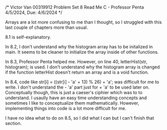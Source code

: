 /*
Victor Van
00319912
Problem Set 8 Read Me
C - Professor Penta
4/5/2024, Due: 4/6/2024
*/

Arrays are a lot more confusing to me than I thought, so I struggled with this last couple of chapters more than usual.

8.1 is self-explanatory.

In 8.2, I don't understand why the histogram array has to be initalized in main. It seems to be cleaner to initialize the array inside of other functions.

In 8.3, Professor Penta helped me. However, on line 40, letterHist(str, histogram); is used. 
I don't understand why the histogram array is changed if the function letterHist doesn't return an array and is a void function.

In 8.4, code like str[i] = ((str[i] - 'a' + 13) % 26) + 'a'; was difficult for me to write. I don't understand the - 'a' part just for + 'a' to be used later on.
Conceptually though, this is just a caeser's ciphier which was to to understand.
I usaully have an easy time understanding concepts and sometimes I like to conceptualize them mathematically.
However, implementing things into code is a lot more difficult for me.

I have no idea what to do on 8.5, so I did what I can but I can't finish that section.